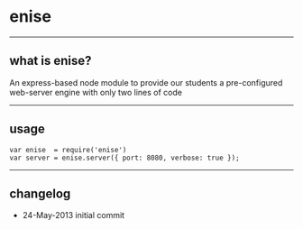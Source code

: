 # enise

----
## what is enise?
An express-based node module to provide our students a pre-configured web-server engine with only two lines of code

----
## usage
    var enise  = require('enise')
    var server = enise.server({ port: 8080, verbose: true });

----
## changelog
* 24-May-2013 initial commit
